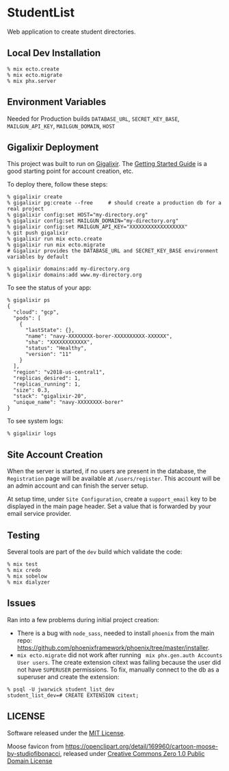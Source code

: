 # StudentList

Web application to create student directories.

## Local Dev Installation

```
% mix ecto.create
% mix ecto.migrate
% mix phx.server
```

## Environment Variables
Needed for Production builds
`DATABASE_URL`, `SECRET_KEY_BASE`, `MAILGUN_API_KEY`, `MAILGUN_DOMAIN`, `HOST`

## Gigalixir Deployment
This project was built to run on [Gigalixir](https://www.gigalixir.com/). The [Getting Started Guide](https://gigalixir.readthedocs.io/en/latest/getting-started-guide.html) is a good starting point for account creation, etc.

To deploy there, follow these steps:
```
% gigalixir create
% gigalixir pg:create --free     # should create a production db for a real project
% gigalixir config:set HOST="my-directory.org"
% gigalixir config:set MAILGUN_DOMAIN="my-directory.org"
% gigalixir config:set MAILGUN_API_KEY="XXXXXXXXXXXXXXXXXX"
% git push gigalixir
% gigalixir run mix ecto.create
% gigalixir run mix ecto.migrate
# Gigalixir provides the DATABASE_URL and SECRET_KEY_BASE environment variables by default

% gigalixir domains:add my-directory.org
% gigalixir domains:add www.my-directory.org
```

To see the status of your app:
```
% gigalixir ps
{
  "cloud": "gcp",
  "pods": [
    {
      "lastState": {},
      "name": "navy-XXXXXXXX-borer-XXXXXXXXXX-XXXXXX",
      "sha": "XXXXXXXXXXXX",
      "status": "Healthy",
      "version": "11"
    }
  ],
  "region": "v2018-us-central1",
  "replicas_desired": 1,
  "replicas_running": 1,
  "size": 0.3,
  "stack": "gigalixir-20",
  "unique_name": "navy-XXXXXXXX-borer"
}
```

To see system logs:
```
% gigalixir logs
```

## Site Account Creation

When the server is started, if no users are present in the database, the `Registration` page will be available at `/users/register`. This account will be an admin account and can finish the server setup.

At setup time, under `Site Configuration`, create a `support_email` key to be displayed in the main page header. Set a value that is forwarded by your email service provider.

## Testing
Several tools are part of the `dev` build which validate the code:
```
% mix test
% mix credo
% mix sobelow
% mix dialyzer
```

## Issues
Ran into a few problems during initial project creation:
  - There is a bug with `node_sass`, needed to install `phoenix` from the main repo: <https://github.com/phoenixframework/phoenix/tree/master/installer>.
  - `mix ecto.migrate` did not work after running ` mix phx.gen.auth Accounts User users`. The create extension citext was failing because the user did not have `SUPERUSER` permissions.  To fix, manually connect to the db as a superuser and create the extension:
```
% psql -U jwarwick student_list_dev
student_list_dev=# CREATE EXTENSION citext;
```

## LICENSE

Software released under the [MIT License](LICENSE.txt).

Moose favicon from <https://openclipart.org/detail/169960/cartoon-moose-by-studiofibonacci>, released under [Creative Commons Zero 1.0 Public Domain License](https://creativecommons.org/publicdomain/zero/1.0/)
